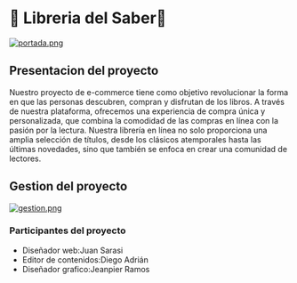 # 📕 Libreria del Saber📕

[![portada.png](https://i.postimg.cc/63Yq6fX1/portada.png)](https://postimg.cc/dkZw4dD8)

## Presentacion del proyecto

Nuestro proyecto de e-commerce tiene como objetivo revolucionar la forma en que las personas descubren, compran y disfrutan de los libros. A través de nuestra plataforma, ofrecemos una experiencia de compra única y personalizada, que combina la comodidad de las compras en línea con la pasión por la lectura.
Nuestra librería en línea no solo proporciona una amplia selección de títulos, desde los clásicos atemporales hasta las últimas novedades, sino que también se enfoca en crear una comunidad de lectores.

## Gestion del proyecto

[![gestion.png](https://i.postimg.cc/Z54qNQ5D/gestion.png)](https://postimg.cc/fJqZnBXx)

### Participantes del proyecto

- Diseñador web:Juan Sarasi
- Editor de contenidos:Diego Adrián
- Diseñador grafico:Jeanpier Ramos
